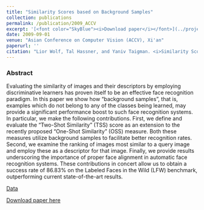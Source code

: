 ```yaml
---
title: "Similarity Scores based on Background Samples"
collection: publications
permalink: /publication/2009_ACCV
excerpt: '[<font color="SkyBlue"><i>Download paper</i></font>](../projects/bgoss/ACCV09WolfHassnerTaigman.pdf) '
date: 2009-09-01
venue: "Asian Conference on Computer Vision (ACCV), Xi'an"
paperurl: ''
citation: "Lior Wolf, Tal Hassner, and Yaniv Taigman. <i>Similarity Scores based on Background Samples.</i> Asian Conference on Computer Vision (ACCV), Xi'an, 2009."
---
```


### Abstract
Evaluating the similarity of images and their descriptors by employing discriminative learners has proven itself to be an effective face recognition paradigm. In this paper we show how “background samples”, that is, examples which do not belong to any of the classes being learned, may provide a significant performance boost to such face recognition systems. In particular, we make the following contributions. First, we define and evaluate the “Two-Shot Similarity” (TSS) score as an extension to the recently proposed “One-Shot Similarity” (OSS) measure. Both these measures utilize background samples to facilitate better recognition rates. Second, we examine the ranking of images most similar to a query image and employ these as a descriptor for that image. Finally, we provide results underscoring the importance of proper face alignment in automatic face recognition systems. These contributions in concert allow us to obtain a success rate of 86.83% on the Labeled Faces in the Wild (LFW) benchmark, outperforming current state-of-the-art results. 

[Data](https://www.openu.ac.il/home/hassner/data/lfwa/)

[Download paper here](../projects/bgoss/ACCV09WolfHassnerTaigman.pdf)
